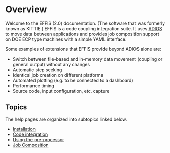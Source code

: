 # Overview

Welcome to the EFFIS (2.0) documentation. (The software that was formerly known as KITTIE.)
EFFIS is a code coupling integration suite.
It uses [ADIOS](https://github.com/ornladios/ADIOS2) 
to move data between applications and provides job composition support on DOE ECP type machines 
with a simple YAML interface.

Some examples of extensions that EFFIS provide beyond ADIOS alone are:
* Switch between file-based and in-memory data movement (coupling or general output) without any changes
* Automatic step seeking
* Identical job creation on different platforms
* Automated plotting (e.g. to be connected to a dashboard)
* Performance timing
* Source code, input configuration, etc. capture


## Topics
The help pages are organized into subtopics linked below.

* [Installation](doc/installation.md)
* [Code integration](doc/integration.md)
* [Using the pre-processor](doc/preprocessor.md)
* [Job Composition](doc/composition.md)

